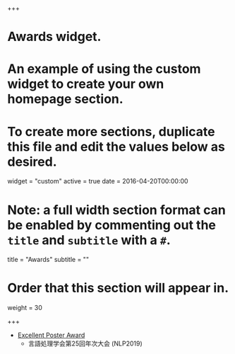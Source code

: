 +++
# Awards widget.
# An example of using the custom widget to create your own homepage section.
# To create more sections, duplicate this file and edit the values below as desired.
widget = "custom"
active = true
date = 2016-04-20T00:00:00

# Note: a full width section format can be enabled by commenting out the `title` and `subtitle` with a `#`.
title = "Awards"
subtitle = ""

# Order that this section will appear in.
weight = 30

+++

- [Excellent Poster Award](https://www.nlp.ecei.tohoku.ac.jp/news-release/1220/)
  - 言語処理学会第25回年次大会 (NLP2019)
